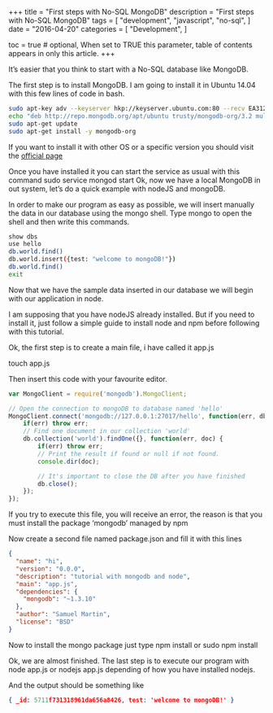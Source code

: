 +++
title = "First steps with No-SQL MongoDB"
description = "First steps with No-SQL MongoDB"
tags = [
    "development",
    "javascript",
    "no-sql",
]
date = "2016-04-20"
categories = [
    "Development",
]

toc = true # optional, When set to TRUE this parameter, table of contents appears in only this article.
+++

It’s easier that you think to start with a No-SQL database like MongoDB.

The first step is to install MongoDB. I am going to install it in Ubuntu 14.04 with this few lines of code in bash.

```bash
sudo apt-key adv --keyserver hkp://keyserver.ubuntu.com:80 --recv EA312927
echo "deb http://repo.mongodb.org/apt/ubuntu trusty/mongodb-org/3.2 multiverse" | sudo tee /etc/apt/sources.list.d/mongodb-org-3.2.list
sudo apt-get update
sudo apt-get install -y mongodb-org
```
If you want to install it with other OS or a specific version you should visit the [official page](https://docs.mongodb.org/manual/installation/)

Once you have installed it you can start the service as usual with this command
sudo service mongod start
Ok, now we have a local MongoDB in out system, let’s do a quick example with nodeJS and mongoDB.

In order to make our program as easy as possible, we will insert manually the data in our database using the mongo shell.
Type mongo to open the shell and then write this commands.

```bash
show dbs
use hello
db.world.find()
db.world.insert({test: "welcome to mongoDB!"})
db.world.find()
exit
```

Now that we have the sample data inserted in our database we will begin with our application in node.

I am supposing that you have nodeJS already installed. But if you need to install it, just follow a simple guide to install node and npm before following with this tutorial.

Ok, the first step is to create a main file, i have called it app.js

touch app.js

Then insert this code with your favourite editor.

```js
var MongoClient = require('mongodb').MongoClient;

// Open the connection to mongoDB to database named 'hello'
MongoClient.connect('mongodb://127.0.0.1:27017/hello', function(err, db) {
    if(err) throw err;
    // Find one document in our collection 'world'
    db.collection('world').findOne({}, function(err, doc) {
        if(err) throw err;
        // Print the result if found or null if not found.
        console.dir(doc);

        // It's important to close the DB after you have finished
        db.close();
    });
});
```

If you try to execute this file, you will receive an error, the reason is that you must install the package ‘mongodb’ managed by npm

Now create a second file named package.json and fill it with this lines

```json
{
  "name": "hi",
  "version": "0.0.0",
  "description": "tutorial with mongodb and node",
  "main": "app.js",
  "dependencies": {
    "mongodb": "~1.3.10"
  },
  "author": "Samuel Martin",
  "license": "BSD"
}
```

Now to install the mongo package just type npm install or sudo npm install

Ok, we are almost finished. The last step is to execute our program with node app.js or nodejs app.js depending of how you have installed nodejs.

And the output should be something like

```json
{ _id: 5711f731318961da656a8426, test: 'welcome to mongoDB!' }
```
